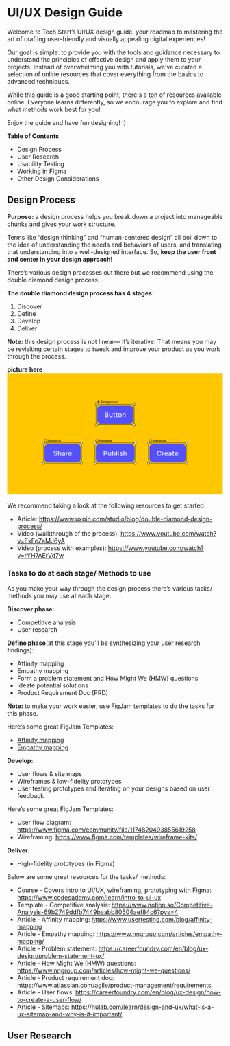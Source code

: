 # UI/UX Design Guide

Welcome to Tech Start’s UI/UX design guide, your roadmap to mastering the art of crafting user-friendly and visually appealing digital experiences!

Our goal is simple: to provide you with the tools and guidance necessary to understand the principles of effective design and apply them to your projects. Instead of overwhelming you with tutorials, we've curated a selection of online resources that cover everything from the basics to advanced techniques.

While this guide is a good starting point, there's a ton of resources available online. Everyone learns differently, so we encourage you to explore and find what methods work best for you! 

Enjoy the guide and have fun designing! :) 


**Table of Contents**
* Design Process
* User Research
* Usability Testing 
* Working in Figma 
* Other Design Considerations 


## Design Process

**Purpose:** a design process helps you break down a project into manageable chunks and gives your work structure. 

Terms like “design thinking” and “human-centered design” all boil down to the idea of understanding the needs and behaviors of users, and translating that understanding into a well-designed interface. So, **keep the user front and center in your design approach!**

There’s various design processes out there but we recommend using the double diamond design process.

**The double diamond design process has 4 stages:**

1. Discover 
2. Define
3. Develop 
4. Deliver

**Note:** this design process is not linear— it’s iterative. That means you may be revisiting certain stages to tweak and improve your product as you work through the process.

**picture here**
![alt_text](images/component.png "figma component")

We recommend taking a look at the following resources to get started:
* Article: https://www.uxpin.com/studio/blog/double-diamond-design-process/
* Video (walkthrough of the process): https://www.youtube.com/watch?v=ExFeZaMJ6yA 
* Video (process with examples): https://www.youtube.com/watch?v=rYH7AErVd7w


### Tasks to do at each stage/ Methods to use

As you make your way through the design process there’s various tasks/ methods you may use at each stage. 

**Discover phase:** 
* Competitive analysis 
* User research

**Define phase**(at this stage you’ll be synthesizing your user research findings): 
* Affinity mapping
* Empathy mapping 
* Form a problem statement and How Might We (HMW) questions
* Ideate potential solutions  
* Product Requirement Doc (PRD)

**Note:** to make your work easier, use FigJam templates to do the tasks for this phase. 

Here’s some great FigJam Templates: 
* [Affinity mapping](https://www.figma.com/community/file/973596233310955890)  
* [Empathy mapping](https://www.figma.com/community/file/1157607115950793533)

**Develop:**
* User flows & site maps
* Wireframes & low-fidelity prototypes
* User testing prototypes and iterating on your designs based on user feedback 

Here’s some great FigJam Templates:  
* User flow diagram: https://www.figma.com/community/file/1174820493855619258
* Wireframing: https://www.figma.com/templates/wireframe-kits/

**Deliver:**
* High-fidelity prototypes (in Figma)

Below are some great resources for the tasks/ methods: 
* Course - Covers intro to UI/UX, wireframing, prototyping with Figma: https://www.codecademy.com/learn/intro-to-ui-ux 
* Template - Competitive analysis: https://www.notion.so/Competitive-Analysis-69b2749ddfb7449baabb80504aef84c6?pvs=4 
* Article - Affinity mapping: https://www.usertesting.com/blog/affinity-mapping
* Article - Empathy mapping: https://www.nngroup.com/articles/empathy-mapping/
* Article - Problem statement: https://careerfoundry.com/en/blog/ux-design/problem-statement-ux/
* Article - How Might We (HMW) questions: https://www.nngroup.com/articles/how-might-we-questions/
* Article - Product requirement doc: https://www.atlassian.com/agile/product-management/requirements 
* Article - User flows: https://careerfoundry.com/en/blog/ux-design/how-to-create-a-user-flow/
* Article - Sitemaps: https://nulab.com/learn/design-and-ux/what-is-a-ux-sitemap-and-why-is-it-important/ 


## User Research 


























